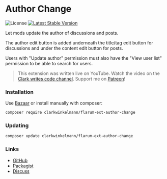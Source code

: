 # Author Change

![License](https://img.shields.io/badge/license-MIT-blue.svg) [![Latest Stable Version](https://img.shields.io/packagist/v/clarkwinkelmann/flarum-ext-author-change.svg)](https://packagist.org/packages/clarkwinkelmann/flarum-ext-author-change)

Let mods update the author of discussions and posts.

The author edit button is added underneath the title/tag edit button for discussions and under the content edit button for posts.

Users with "Update author" permission must also have the "View user list" permission to be able to search for users.

> This extension was written live on YouTube. Watch the video on the [Clark writes code channel](https://www.youtube.com/watch?v=v89ro_sO0nU). Support me on [Patreon](https://www.patreon.com/clark_writes_code)!

### Installation

Use [Bazaar](https://discuss.flarum.org/d/5151) or install manually with composer:

```sh
composer require clarkwinkelmann/flarum-ext-author-change
```

### Updating

```sh
composer update clarkwinkelmann/flarum-ext-author-change
```

### Links

- [GitHub](https://github.com/clarkwinkelmann/flarum-ext-author-change)
- [Packagist](https://packagist.org/packages/clarkwinkelmann/flarum-ext-author-change)
- [Discuss](https://discuss.flarum.org/d/21731)
